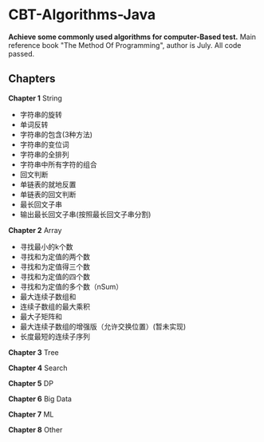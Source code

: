 # CBT-Algorithms-Java
**Achieve some commonly used algorithms for computer-Based test.**
Main reference book "The Method Of Programming", author is July. All code passed.
## Chapters
**Chapter 1** String

- 字符串的旋转
- 单词反转
- 字符串的包含(3种方法)
- 字符串的变位词
- 字符串的全排列
- 字符串中所有字符的组合
- 回文判断
- 单链表的就地反置
- 单链表的回文判断
- 最长回文子串
- 输出最长回文子串(按照最长回文子串分割)


**Chapter 2** Array
- 寻找最小的k个数
- 寻找和为定值的两个数
- 寻找和为定值得三个数
- 寻找和为定值的四个数
- 寻找和为定值的多个数（nSum）
- 最大连续子数组和
- 连续子数组的最大乘积
- 最大子矩阵和
- 最大连续子数组的增强版（允许交换位置）(暂未实现)
- 长度最短的连续子序列


**Chapter 3** Tree

**Chapter 4** Search

**Chapter 5** DP

**Chapter 6** Big Data

**Chapter 7** ML

**Chapter 8** Other

